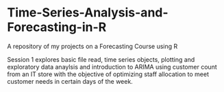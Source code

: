 # Time-Series-Analysis-and-Forecasting-in-R
A repository of my projects on a Forecasting Course using R

Session 1 explores basic file read, time series objects, plotting and exploratory data anaylsis and introduction to ARIMA
using customer count from an IT store with the objective of optimizing staff allocation to meet customer needs in certain days of the week.
